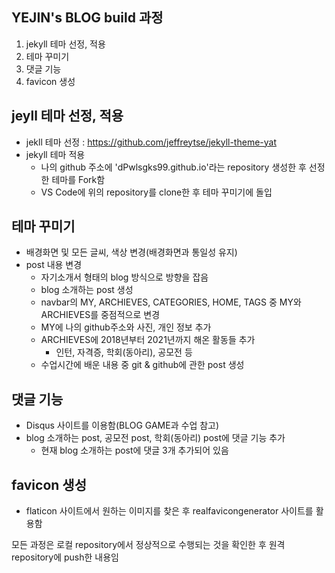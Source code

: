 ## YEJIN's BLOG build 과정 ##
1. jekyll 테마 선정, 적용 
2. 테마 꾸미기 
3. 댓글 기능 
4. favicon 생성

## jeyll 테마 선정, 적용 ##
- jekll 테마 선정 : https://github.com/jeffreytse/jekyll-theme-yat
- jekyll 테마 적용  
  - 나의 github 주소에 'dPwlsgks99.github.io'라는 repository 생성한 후 선정한 테마를 Fork함
  - VS Code에 위의 repository를 clone한 후 테마 꾸미기에 돌입

## 테마 꾸미기 ##
- 배경화면 및 모든 글씨, 색상 변경(배경화면과 통일성 유지)
- post 내용 변경
  - 자기소개서 형태의 blog 방식으로 방향을 잡음
  - blog 소개하는 post 생성
  - navbar의 MY, ARCHIEVES, CATEGORIES, HOME, TAGS 중 MY와 ARCHIEVES를 중점적으로 변경
  - MY에 나의 github주소와 사진, 개인 정보 추가
  - ARCHIEVES에 2018년부터 2021년까지 해온 활동들 추가
    - 인턴, 자격증, 학회(동아리), 공모전 등
  - 수업시간에 배운 내용 중 git & github에 관한 post 생성

## 댓글 기능 ##
- Disqus 사이트를 이용함(BLOG GAME과 수업 참고)
- blog 소개하는 post, 공모전 post, 학회(동아리) post에 댓글 기능 추가
  - 현재 blog 소개하는 post에 댓글 3개 추가되어 있음

## favicon 생성 ##
- flaticon 사이트에서 원하는 이미지를 찾은 후 realfavicongenerator 사이트를 활용함

모든 과정은 로컬 repository에서 정상적으로 수행되는 것을 확인한 후 원격 repository에 push한 내용임
